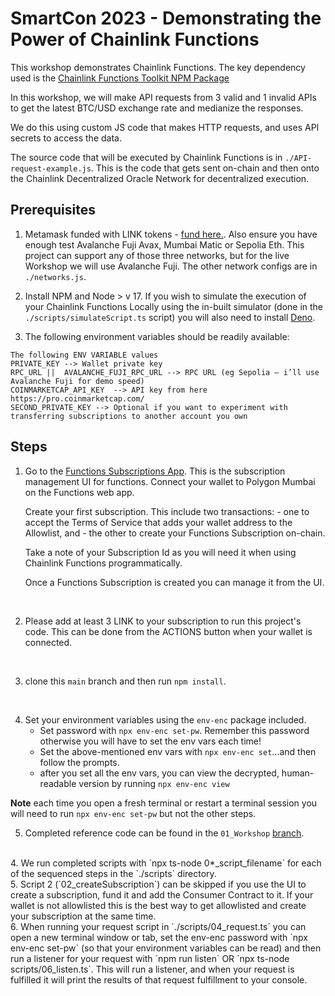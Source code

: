 # SmartCon 2023 - Demonstrating the Power of Chainlink Functions

This workshop demonstrates Chainlink Functions.  The key dependency used is the [Chainlink Functions Toolkit NPM Package](https://github.com/smartcontractkit/functions-toolkit)

In this workshop, we will make API requests from 3 valid and 1 invalid APIs to get the latest BTC/USD exchange rate and medianize the responses.

We do this using custom JS code that makes HTTP requests, and uses API secrets to access the data.

The source code that will be executed by Chainlink Functions is in `./API-request-example.js`.  This is the code that gets sent on-chain and then onto the Chainlink Decentralized Oracle Network for decentralized execution.

## Prerequisites
1. Metamask funded with LINK tokens - [fund here.](faucets.chain.link).  Also ensure you have enough test Avalanche Fuji Avax, Mumbai Matic or Sepolia Eth. This project can support any of those three networks, but for the live Workshop we will use Avalanche Fuji.  The other network configs are in `./networks.js`.

2. Install NPM and Node > v 17. If you wish to simulate the execution of your Chainlink Functions Locally using the in-built simulator (done in the `./scripts/simulateScript.ts` script) you will also need to install [Deno](https://deno.land/manual/getting_started/installation).

3. The following environment variables should be readily available:
```
The following ENV VARIABLE values
PRIVATE_KEY --> Wallet private key
RPC_URL ||  AVALANCHE_FUJI_RPC_URL --> RPC URL (eg Sepolia – i’ll use Avalanche Fuji for demo speed)
COINMARKETCAP_API_KEY  --> API key from here https://pro.coinmarketcap.com/
SECOND_PRIVATE_KEY --> Optional if you want to experiment with transferring subscriptions to another account you own
```

## Steps

1. Go to the [Functions Subscriptions App](https://functions.chain.link). This is the subscription management UI for functions. Connect your wallet to Polygon Mumbai on the Functions web app. 

    Create your first subscription. This include two transactions:
        - one to accept the Terms of Service that adds your wallet address to the Allowlist, and
        - the other to create your Functions Subscription on-chain.

    Take a note of your Subscription Id as you will need it when using Chainlink Functions programmatically.

    Once a Functions Subscription is created you can manage it from the UI.
</br>

2.  Please add at least 3 LINK to your subscription to run this project's code. This can be done from the ACTIONS button when your wallet is connected. 
</br>

3.  clone this `main` branch and then run `npm install`. 
</br>

4. Set your environment variables using the `env-enc` package included.  
    -  Set password with `npx env-enc set-pw`.  Remember this password otherwise you will have to set the env vars each time!
    -  Set the above-mentioned env vars with `npx env-enc set`...and then follow the prompts.
    -   after you set all the env vars, you can view the decrypted, human-readable version by running `npx env-enc view`

**Note** each time you open a fresh terminal or restart a terminal session you will need to run `npx env-enc set-pw` but not the other steps.

5.  Completed reference code can be found in the  `01_Workshop` [branch](https://github.com/zeuslawyer/sc2023-toolkit-workshop/tree/01_Workshop). 
</br>
4. We run completed scripts with `npx ts-node 0*_script_filename` for each of the sequenced steps in the `./scripts` directory.
</br>
5. Script 2 (`02_createSubscription`) can be skipped if you use the UI to create a subscription, fund it and add the Consumer Contract to it. If your wallet is not allowlisted this is the best way to get allowlisted and create your subscription at the same time.
</br>
6. When running your request script in `./scripts/04_request.ts` you can open a new terminal window or tab, set the env-enc password with `npx env-enc set-pw` (so that your environment variables can be read) and then run a listener for your request with `npm run listen` OR  `npx ts-node scripts/06_listen.ts`.  This will run a listener, and when your request is fulfilled it will print the results of that request fulfillment to your console.

